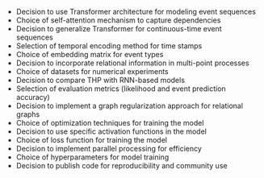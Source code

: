 - Decision to use Transformer architecture for modeling event sequences
- Choice of self-attention mechanism to capture dependencies
- Decision to generalize Transformer for continuous-time event sequences
- Selection of temporal encoding method for time stamps
- Choice of embedding matrix for event types
- Decision to incorporate relational information in multi-point processes
- Choice of datasets for numerical experiments
- Decision to compare THP with RNN-based models
- Selection of evaluation metrics (likelihood and event prediction accuracy)
- Decision to implement a graph regularization approach for relational graphs
- Choice of optimization techniques for training the model
- Decision to use specific activation functions in the model
- Choice of loss function for training the model
- Decision to implement parallel processing for efficiency
- Choice of hyperparameters for model training
- Decision to publish code for reproducibility and community use
